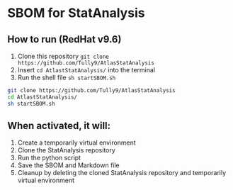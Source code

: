 # SBOM for StatAnalysis

## How to run (RedHat v9.6)

1. Clone this repository ```git clone https://github.com/Tully9/AtlasStatAnalysis```
2. Insert ```cd AtlastStatAnalysis/``` into the terminal
3. Run the shell file ```sh startSBOM.sh```

```bash
git clone https://github.com/Tully9/AtlasStatAnalysis
cd AtlastStatAnalysis/
sh startSBOM.sh
```

## When activated, it will:
1. Create a temporarily virtual environment
2. Clone the StatAnalysis repository
3. Run the python script
4. Save the SBOM and Markdown file
5. Cleanup by deleting the cloned StatAnalysis repository and temporarily virtual environment